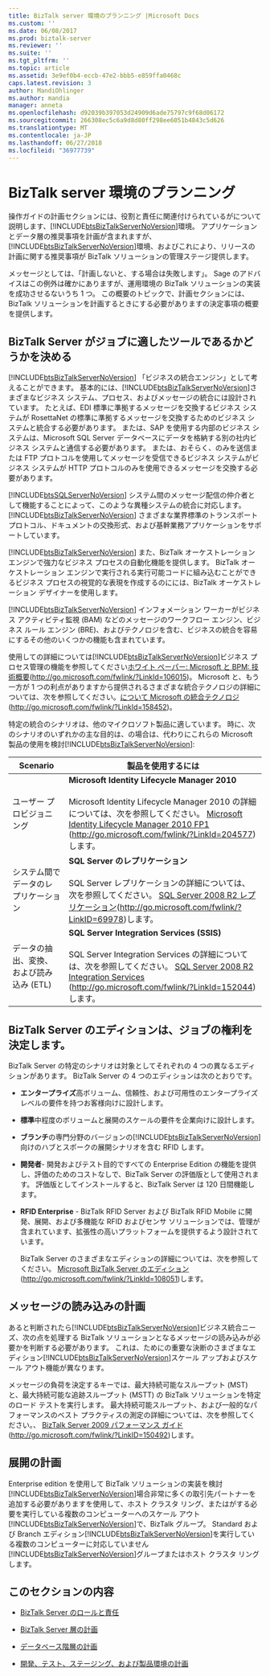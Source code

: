 ```yaml
---
title: BizTalk server 環境のプランニング |Microsoft Docs
ms.custom: ''
ms.date: 06/08/2017
ms.prod: biztalk-server
ms.reviewer: ''
ms.suite: ''
ms.tgt_pltfrm: ''
ms.topic: article
ms.assetid: 3e9ef0b4-eccb-47e2-bbb5-e859ffa0468c
caps.latest.revision: 3
author: MandiOhlinger
ms.author: mandia
manager: anneta
ms.openlocfilehash: d92039b397053d24909d6ade75797c9f68d06172
ms.sourcegitcommit: 266308ec5c6a9d8d80ff298ee6051b4843c5d626
ms.translationtype: MT
ms.contentlocale: ja-JP
ms.lasthandoff: 06/27/2018
ms.locfileid: "36977739"
---
```

# <a name="planning-the-environment-for-biztalk-server"></a>BizTalk server 環境のプランニング
操作ガイドの計画セクションには、役割と責任に関連付けられているがについて説明します、[!INCLUDE[btsBizTalkServerNoVersion](../includes/btsbiztalkservernoversion-md.md)]環境。 アプリケーションとデータ層の推奨事項を計画が含まれますが、[!INCLUDE[btsBizTalkServerNoVersion](../includes/btsbiztalkservernoversion-md.md)]環境、およびこれにより、リリースの計画に関する推奨事項が BizTalk ソリューションの管理ステージ提供します。  
  
 メッセージとしては、「計画しないと、する場合は失敗します」。 Sage のアドバイスはこの例外は確かにありますが、運用環境の BizTalk ソリューションの実装を成功させるないうち 1 つ。 この概要のトピックで、計画セクションには、BizTalk ソリューションを計画するときにする必要がありますの決定事項の概要を提供します。  
  
## <a name="deciding-whether-biztalk-server-is-the-right-tool-for-the-job"></a>BizTalk Server がジョブに適したツールであるかどうかを決める  
 [!INCLUDE[btsBizTalkServerNoVersion](../includes/btsbiztalkservernoversion-md.md)] 「ビジネスの統合エンジン」として考えることができます。 基本的には、[!INCLUDE[btsBizTalkServerNoVersion](../includes/btsbiztalkservernoversion-md.md)]さまざまなビジネス システム、プロセス、およびメッセージの統合には設計されています。 たとえば、EDI 標準に準拠するメッセージを交換するビジネス システムが RosettaNet の標準に準拠するメッセージを交換するためのビジネス システムと統合する必要があります。 または、SAP を使用する内部のビジネス システムは、Microsoft SQL Server データベースにデータを格納する別の社内ビジネス システムと通信する必要があります。 または、おそらく、のみを送信または FTP プロトコルを使用してメッセージを受信できるビジネス システムがビジネス システムが HTTP プロトコルのみを使用できるメッセージを交換する必要があります。  
  
 [!INCLUDE[btsSQLServerNoVersion](../includes/btssqlservernoversion-md.md)] システム間のメッセージ配信の仲介者として機能することによって、このような異種システムの統合に対応します。 [!INCLUDE[btsBizTalkServerNoVersion](../includes/btsbiztalkservernoversion-md.md)] さまざまな業界標準のトランスポート プロトコル、ドキュメントの交換形式、および基幹業務アプリケーションをサポートしています。  
  
 [!INCLUDE[btsBizTalkServerNoVersion](../includes/btsbiztalkservernoversion-md.md)] また、BizTalk オーケストレーション エンジンで強力なビジネス プロセスの自動化機能を提供します。 BizTalk オーケストレーション エンジンで実行される実行可能コードに組み込むことができるビジネス プロセスの視覚的な表現を作成するのにには、BizTalk オーケストレーション デザイナーを使用します。  
  
 [!INCLUDE[btsBizTalkServerNoVersion](../includes/btsbiztalkservernoversion-md.md)] インフォメーション ワーカーがビジネス アクティビティ監視 (BAM) などのメッセージのワークフロー エンジン、ビジネス ルール エンジン (BRE)、およびテクノロジを含む、ビジネスの統合を容易にするその他のいくつかの機能も含まれています。  
  
 使用しての詳細については[!INCLUDE[btsBizTalkServerNoVersion](../includes/btsbiztalkservernoversion-md.md)]ビジネス プロセス管理の機能を参照してください[ホワイト ペーパー: Microsoft と BPM: 技術概要](http://go.microsoft.com/fwlink/?LinkId=106015)(<http://go.microsoft.com/fwlink/?LinkId=106015>)。 Microsoft と、もう一方が 1 つの利点がありますから提供されるさまざまな統合テクノロジの詳細については、次を参照してください。[について Microsoft の統合テクノロジ](http://go.microsoft.com/fwlink/?LinkId=158452)(<http://go.microsoft.com/fwlink/?LinkId=158452>)。  
  
 特定の統合のシナリオは、他のマイクロソフト製品に適しています。 時に、次のシナリオのいずれかの主な目的は、の場合は、代わりにこれらの Microsoft 製品の使用を検討[!INCLUDE[btsBizTalkServerNoVersion](../includes/btsbiztalkservernoversion-md.md)]:  
  
|**Scenario**|**製品を使用するには**|  
|------------------|------------------------|  
|ユーザー プロビジョニング|**Microsoft Identity Lifecycle Manager 2010**<br /><br /> Microsoft Identity Lifecycle Manager 2010 の詳細については、次を参照してください。 [Microsoft Identity Lifecycle Manager 2010 FP1](http://go.microsoft.com/fwlink/?LinkId=204577) (http://go.microsoft.com/fwlink/?LinkId=204577)します。|  
|システム間でデータのレプリケーション|**SQL Server のレプリケーション**<br /><br /> SQL Server レプリケーションの詳細については、次を参照してください。 [SQL Server 2008 R2 レプリケーション](http://go.microsoft.com/fwlink/?LinkID=69978)(http://go.microsoft.com/fwlink/?LinkID=69978)します。|  
|データの抽出、変換、および読み込み (ETL)|**SQL Server Integration Services (SSIS)**<br /><br /> SQL Server Integration Services の詳細については、次を参照してください。 [SQL Server 2008 R2 Integration Services](http://go.microsoft.com/fwlink/?LinkId=152044) (http://go.microsoft.com/fwlink/?LinkId=152044)します。|  
  
## <a name="deciding-which-edition-of-biztalk-server-is-right-for-the-job"></a>BizTalk Server のエディションは、ジョブの権利を決定します。  
 BizTalk Server の特定のシナリオは対象としてそれぞれの 4 つの異なるエディションがあります。 BizTalk Server の 4 つのエディションは次のとおりです。  
  
- **エンタープライズ**高ボリューム、信頼性、および可用性のエンタープライズ レベルの要件を持つお客様向けに設計します。  
  
- **標準**中程度のボリュームと展開のスケールの要件を企業向けに設計します。  
  
- **ブランチ**の専門分野のバージョンの[!INCLUDE[btsBizTalkServerNoVersion](../includes/btsbiztalkservernoversion-md.md)]向けのハブとスポークの展開シナリオを含む RFID します。  
  
- **開発者**- 開発およびテスト目的ですべての Enterprise Edition の機能を提供し、評価のためのコストなしで、BizTalk Server の評価版として使用されます。 評価版としてインストールすると、BizTalk Server は 120 日間機能します。  
  
- **RFID Enterprise** - BizTalk RFID Server および BizTalk RFID Mobile に開発、展開、および多機能な RFID およびセンサ ソリューションでは、管理が含まれています、拡張性の高いプラットフォームを提供するよう設計されています。  
  
  BizTalk Server のさまざまなエディションの詳細については、次を参照してください。 [Microsoft BizTalk Server のエディション](http://go.microsoft.com/fwlink/?LinkId=108051)(http://go.microsoft.com/fwlink/?LinkId=108051)します。  
  
## <a name="planning-for-message-load"></a>メッセージの読み込みの計画  
 あると判断されたら[!INCLUDE[btsBizTalkServerNoVersion](../includes/btsbiztalkservernoversion-md.md)]ビジネス統合ニーズ、次の点を処理する BizTalk ソリューションとなるメッセージの読み込みが必要かを判断する必要があります。 これは、ためにの重要な決断のさまざまなエディション[!INCLUDE[btsBizTalkServerNoVersion](../includes/btsbiztalkservernoversion-md.md)]スケール アップおよびスケール アウト機能が異なります。  
  
 メッセージの負荷を決定するキーでは、最大持続可能なスループット (MST) と、最大持続可能な追跡スループット (MSTT) の BizTalk ソリューションを特定のロード テストを実行します。 最大持続可能スループット、および一般的なパフォーマンスのベスト プラクティスの測定の詳細については、次を参照してください。、 [BizTalk Server 2009 パフォーマンス ガイド](http://go.microsoft.com/fwlink/?LinkID=150492)(http://go.microsoft.com/fwlink/?LinkID=150492)します。  
  
## <a name="planning-for-expansion"></a>展開の計画  
 Enterprise edition を使用して BizTalk ソリューションの実装を検討[!INCLUDE[btsBizTalkServerNoVersion](../includes/btsbiztalkservernoversion-md.md)]場合非常に多くの取引先パートナーを追加する必要がありますを使用して、ホスト クラスタ リング、またはがする必要を実行している複数のコンピューターへのスケール アウト[!INCLUDE[btsBizTalkServerNoVersion](../includes/btsbiztalkservernoversion-md.md)]で、BizTalk グループ。 Standard および Branch エディション[!INCLUDE[btsBizTalkServerNoVersion](../includes/btsbiztalkservernoversion-md.md)]を実行している複数のコンピューターに対応していません[!INCLUDE[btsBizTalkServerNoVersion](../includes/btsbiztalkservernoversion-md.md)]グループまたはホスト クラスタ リングします。  
  
## <a name="in-this-section"></a>このセクションの内容  
  
-   [BizTalk Server のロールと責任](../technical-guides/biztalk-server-roles-and-responsibilities.md)  
  
-   [BizTalk Server 層の計画](../technical-guides/planning-the-biztalk-server-tier.md)  
  
-   [データベース階層の計画](../technical-guides/planning-the-database-tier.md)  
  
-   [開発、テスト、ステージング、および製品環境の計画](../technical-guides/planning-the-development-testing-staging-and-production-environments.md)